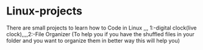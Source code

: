 # Linux-projects
There are small projects to learn how to Code in Linux ,,, 1:-digital clock(live clock),,,,2:-File Organizer (To help you if you have the shuffled files in your folder and you want to organize them in better way this will help you)
